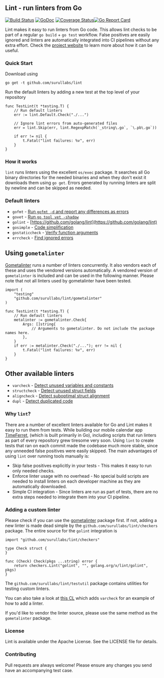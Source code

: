 ## Lint - run linters from Go

[![Build Status](https://travis-ci.org/surullabs/lint.svg?branch=master)](https://travis-ci.org/surullabs/lint) [![GoDoc](https://godoc.org/github.com/surullabs/lint?status.svg)](https://godoc.org/github.com/surullabs/lint) [![Coverage Status](https://coveralls.io/repos/github/surullabs/lint/badge.svg?branch=master)](https://coveralls.io/github/surullabs/lint?branch=master)[![Go Report Card](https://goreportcard.com/badge/github.com/surullabs/lint)](https://goreportcard.com/report/github.com/surullabs/lint)

Lint makes it easy to run linters from Go code. This allows lint checks to be part of a regular `go build` + `go test` workflow. False positives are easily ignored and linters are automatically integrated into CI pipelines without any extra effort. Check the [project website](https://www.timeferret.com/lint) to learn more about how it can be useful.

### Quick Start

Download using
```
go get -t github.com/surullabs/lint
```
Run the default linters by adding a new test at the top level of your repository
```
func TestLint(t *testing.T) {
    // Run default linters
    err := lint.Default.Check("./...")
    
    // Ignore lint errors from auto-generated files
    err = lint.Skip(err, lint.RegexpMatch(`_string\.go`, `\.pb\.go`))
    
    if err != nil {
        t.Fatal("lint failures: %v", err)
    }
}
```

### How it works

`lint` runs linters using the excellent `os/exec` package. It searches all Go binary directories for the needed binaries and when they don't exist it downloads them using `go get`. Errors generated by running linters are split by newline and can be skipped as needed.

### Default linters

  - `gofmt` - [Run `gofmt -d` and report any differences as errors](https://golang.org/cmd/gofmt/)
  - `govet` - [Run `go tool vet -shadow`](https://golang.org/cmd/vet/)
  - `golint` - [https://github.com/golang/lint](https://github.com/golang/lint)
  - `gosimple` - [Code simplification](https://github.com/dominikh/go-simple)
  - `gostaticcheck` - [Verify function arguments](https://github.com/dominikh/go-staticcheck)
  - `errcheck` - [Find ignored errors](https://github.com/kisielk/errcheck)
  
## Using `gometalinter`

[Gometalinter](https://github.com/alecthomas/gometalinter) runs a number of linters concurrently. It also vendors each of these and uses the vendored versions automatically. A vendored version of `gometalinter` is included and can be used in the following manner. Please note that not all linters used by gometalinter have been tested.
 
```
import (
    "testing"
    "github.com/surullabs/lint/gometalinter"
)

func TestLint(t *testing.T) {
    // Run default linters
    metalinter := gometalinter.Check{
        Args: []string{
            // Arguments to gometalinter. Do not include the package names here.
        },
    }
    if err := metalinter.Check("./..."); err != nil {
        t.Fatal("lint failures: %v", err)
    }
}

```
 
## Other available linters
 
  - `varcheck` - [Detect unused variables and constants](https://github.com/opennota/check)
  - `structcheck` - [Detect unused struct fields](https://github.com/opennota/check)
  - `aligncheck` - [Detect suboptimal struct alignment](https://github.com/opennota/check)
  - `dupl` - [Detect duplicated code](https://github.com/mibk/dupl)
 
### Why `lint`?

There are a number of excellent linters available for Go and Lint makes it easy to run them from tests. While building our mobile calendar app [TimeFerret](https://www.timeferret.com), (which is built primarily in Go), including scripts that run linters as part of every repository grew tiresome very soon. Using `lint` to create tests that ran on each commit made the codebase much more stable, since any unneeded false positives were easily skipped. The main advantages of using `lint` over running tools manually is:

  - Skip false positives explicitly in your tests - This makes it easy to run only needed checks.
  - Enforce linter usage with no overhead - No special build scripts are needed to install linters on each developer machine as they are automatically downloaded.
  - Simple CI integration - Since linters are run as part of tests, there are no extra steps needed to integrate them into your CI pipeline.

### Adding a custom linter

Please check if you can use the [gometalinter](https://godoc.org/github.com/surullabs/lint/gometalinter) package first. If not, adding a new linter is made dead simple by the `github.com/surullabs/lint/checkers` package. The entire source for the `golint` integration is

```
import "github.com/surullabs/lint/checkers"

type Check struct {
}

func (Check) Check(pkgs ...string) error {
    return checkers.Lint("golint", "", golang.org/x/lint/golint", pkgs)
}
```

The `github.com/surullabs/lint/testutil` package contains utilities for testing custom linters.

You can also take a look at [this CL](https://github.com/surullabs/lint/commit/5e6be15e3b9964e8465655abb9759defd1c46af9) which adds `varcheck` for an example of how to add a linter.

If you'd like to vendor the linter source, please use the same method as the `gometalinter` package.

### License

Lint is available under the Apache License. See the LICENSE file for details.

### Contributing

Pull requests are always welcome! Please ensure any changes you send have an accompanying test case.
